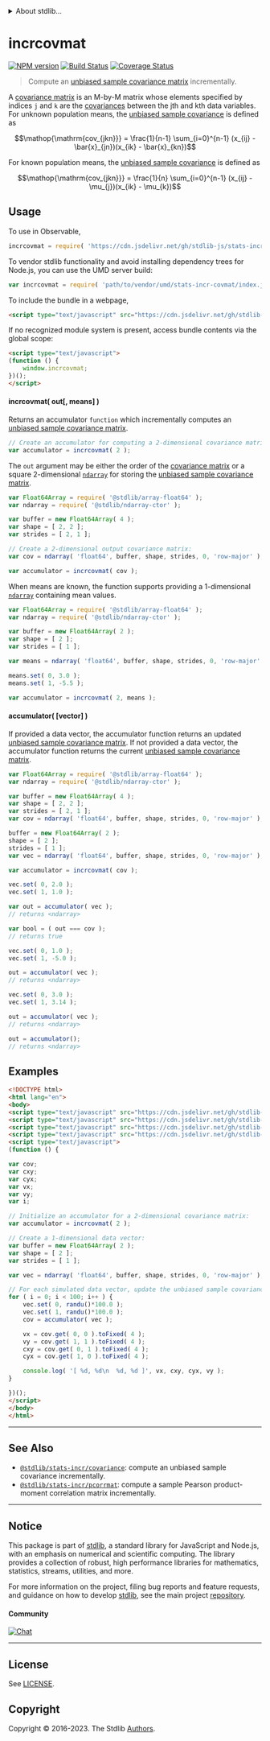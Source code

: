 <!--

@license Apache-2.0

Copyright (c) 2018 The Stdlib Authors.

Licensed under the Apache License, Version 2.0 (the "License");
you may not use this file except in compliance with the License.
You may obtain a copy of the License at

   http://www.apache.org/licenses/LICENSE-2.0

Unless required by applicable law or agreed to in writing, software
distributed under the License is distributed on an "AS IS" BASIS,
WITHOUT WARRANTIES OR CONDITIONS OF ANY KIND, either express or implied.
See the License for the specific language governing permissions and
limitations under the License.

-->


<details>
  <summary>
    About stdlib...
  </summary>
  <p>We believe in a future in which the web is a preferred environment for numerical computation. To help realize this future, we've built stdlib. stdlib is a standard library, with an emphasis on numerical and scientific computation, written in JavaScript (and C) for execution in browsers and in Node.js.</p>
  <p>The library is fully decomposable, being architected in such a way that you can swap out and mix and match APIs and functionality to cater to your exact preferences and use cases.</p>
  <p>When you use stdlib, you can be absolutely certain that you are using the most thorough, rigorous, well-written, studied, documented, tested, measured, and high-quality code out there.</p>
  <p>To join us in bringing numerical computing to the web, get started by checking us out on <a href="https://github.com/stdlib-js/stdlib">GitHub</a>, and please consider <a href="https://opencollective.com/stdlib">financially supporting stdlib</a>. We greatly appreciate your continued support!</p>
</details>

# incrcovmat

[![NPM version][npm-image]][npm-url] [![Build Status][test-image]][test-url] [![Coverage Status][coverage-image]][coverage-url] <!-- [![dependencies][dependencies-image]][dependencies-url] -->

> Compute an [unbiased sample covariance matrix][covariance-matrix] incrementally.

<section class="intro">

A [covariance matrix][covariance-matrix] is an M-by-M matrix whose elements specified by indices `j` and `k` are the [covariances][covariance-matrix] between the jth and kth data variables. For unknown population means, the [unbiased sample covariance][covariance-matrix] is defined as

<!-- <equation class="equation" label="eq:unbiased_sample_covariance_unknown_means" align="center" raw="\operatorname{cov_{jkn}} = \frac{1}{n-1} \sum_{i=0}^{n-1} (x_{ij} - \bar{x}_{jn})(x_{ik} - \bar{x}_{kn})" alt="Equation for the unbiased sample covariance for unknown population means."> -->

```math
\mathop{\mathrm{cov_{jkn}}} = \frac{1}{n-1} \sum_{i=0}^{n-1} (x_{ij} - \bar{x}_{jn})(x_{ik} - \bar{x}_{kn})
```

<!-- <div class="equation" align="center" data-raw-text="\operatorname{cov_{jkn}} = \frac{1}{n-1} \sum_{i=0}^{n-1} (x_{ij} - \bar{x}_{jn})(x_{ik} - \bar{x}_{kn})" data-equation="eq:unbiased_sample_covariance_unknown_means">
    <img src="https://cdn.jsdelivr.net/gh/stdlib-js/stdlib@49d8cabda84033d55d7b8069f19ee3dd8b8d1496/lib/node_modules/@stdlib/stats/incr/covmat/docs/img/equation_unbiased_sample_covariance_unknown_means.svg" alt="Equation for the unbiased sample covariance for unknown population means.">
    <br>
</div> -->

<!-- </equation> -->

For known population means, the [unbiased sample covariance][covariance-matrix] is defined as

<!-- <equation class="equation" label="eq:unbiased_sample_covariance_known_means" align="center" raw="\operatorname{cov_{jkn}} = \frac{1}{n} \sum_{i=0}^{n-1} (x_{ij} - \mu_{j})(x_{ik} - \mu_{k})" alt="Equation for the unbiased sample covariance for known population means."> -->

```math
\mathop{\mathrm{cov_{jkn}}} = \frac{1}{n} \sum_{i=0}^{n-1} (x_{ij} - \mu_{j})(x_{ik} - \mu_{k})
```

<!-- <div class="equation" align="center" data-raw-text="\operatorname{cov_{jkn}} = \frac{1}{n} \sum_{i=0}^{n-1} (x_{ij} - \mu_{j})(x_{ik} - \mu_{k})" data-equation="eq:unbiased_sample_covariance_known_means">
    <img src="https://cdn.jsdelivr.net/gh/stdlib-js/stdlib@566f739b0d9a5b720546f84f74de841b8d5e0c54/lib/node_modules/@stdlib/stats/incr/covmat/docs/img/equation_unbiased_sample_covariance_known_means.svg" alt="Equation for the unbiased sample covariance for known population means.">
    <br>
</div> -->

<!-- </equation> --> 

</section>

<!-- /.intro -->



<section class="usage">

## Usage

To use in Observable,

```javascript
incrcovmat = require( 'https://cdn.jsdelivr.net/gh/stdlib-js/stats-incr-covmat@v0.1.0-umd/browser.js' )
```

To vendor stdlib functionality and avoid installing dependency trees for Node.js, you can use the UMD server build:

```javascript
var incrcovmat = require( 'path/to/vendor/umd/stats-incr-covmat/index.js' )
```

To include the bundle in a webpage,

```html
<script type="text/javascript" src="https://cdn.jsdelivr.net/gh/stdlib-js/stats-incr-covmat@v0.1.0-umd/browser.js"></script>
```

If no recognized module system is present, access bundle contents via the global scope:

```html
<script type="text/javascript">
(function () {
    window.incrcovmat;
})();
</script>
```

#### incrcovmat( out\[, means] )

Returns an accumulator `function` which incrementally computes an [unbiased sample covariance matrix][covariance-matrix].

```javascript
// Create an accumulator for computing a 2-dimensional covariance matrix:
var accumulator = incrcovmat( 2 );
```

The `out` argument may be either the order of the [covariance matrix][covariance-matrix] or a square 2-dimensional [`ndarray`][@stdlib/ndarray/ctor] for storing the [unbiased sample covariance matrix][covariance-matrix].

```javascript
var Float64Array = require( '@stdlib/array-float64' );
var ndarray = require( '@stdlib/ndarray-ctor' );

var buffer = new Float64Array( 4 );
var shape = [ 2, 2 ];
var strides = [ 2, 1 ];

// Create a 2-dimensional output covariance matrix:
var cov = ndarray( 'float64', buffer, shape, strides, 0, 'row-major' );

var accumulator = incrcovmat( cov );
```

When means are known, the function supports providing a 1-dimensional [`ndarray`][@stdlib/ndarray/ctor] containing mean values.

```javascript
var Float64Array = require( '@stdlib/array-float64' );
var ndarray = require( '@stdlib/ndarray-ctor' );

var buffer = new Float64Array( 2 );
var shape = [ 2 ];
var strides = [ 1 ];

var means = ndarray( 'float64', buffer, shape, strides, 0, 'row-major' );

means.set( 0, 3.0 );
means.set( 1, -5.5 );

var accumulator = incrcovmat( 2, means );
```

#### accumulator( \[vector] )

If provided a data vector, the accumulator function returns an updated [unbiased sample covariance matrix][covariance-matrix]. If not provided a data vector, the accumulator function returns the current [unbiased sample covariance matrix][covariance-matrix].

```javascript
var Float64Array = require( '@stdlib/array-float64' );
var ndarray = require( '@stdlib/ndarray-ctor' );

var buffer = new Float64Array( 4 );
var shape = [ 2, 2 ];
var strides = [ 2, 1 ];
var cov = ndarray( 'float64', buffer, shape, strides, 0, 'row-major' );

buffer = new Float64Array( 2 );
shape = [ 2 ];
strides = [ 1 ];
var vec = ndarray( 'float64', buffer, shape, strides, 0, 'row-major' );

var accumulator = incrcovmat( cov );

vec.set( 0, 2.0 );
vec.set( 1, 1.0 );

var out = accumulator( vec );
// returns <ndarray>

var bool = ( out === cov );
// returns true

vec.set( 0, 1.0 );
vec.set( 1, -5.0 );

out = accumulator( vec );
// returns <ndarray>

vec.set( 0, 3.0 );
vec.set( 1, 3.14 );

out = accumulator( vec );
// returns <ndarray>

out = accumulator();
// returns <ndarray>
```

</section>

<!-- /.usage -->

<section class="notes">

</section>

<!-- /.notes -->

<section class="examples">

## Examples

<!-- eslint no-undef: "error" -->

```html
<!DOCTYPE html>
<html lang="en">
<body>
<script type="text/javascript" src="https://cdn.jsdelivr.net/gh/stdlib-js/random-base-randu@umd/browser.js"></script>
<script type="text/javascript" src="https://cdn.jsdelivr.net/gh/stdlib-js/ndarray-ctor@umd/browser.js"></script>
<script type="text/javascript" src="https://cdn.jsdelivr.net/gh/stdlib-js/array-float64@umd/browser.js"></script>
<script type="text/javascript" src="https://cdn.jsdelivr.net/gh/stdlib-js/stats-incr-covmat@v0.1.0-umd/browser.js"></script>
<script type="text/javascript">
(function () {

var cov;
var cxy;
var cyx;
var vx;
var vy;
var i;

// Initialize an accumulator for a 2-dimensional covariance matrix:
var accumulator = incrcovmat( 2 );

// Create a 1-dimensional data vector:
var buffer = new Float64Array( 2 );
var shape = [ 2 ];
var strides = [ 1 ];

var vec = ndarray( 'float64', buffer, shape, strides, 0, 'row-major' );

// For each simulated data vector, update the unbiased sample covariance matrix...
for ( i = 0; i < 100; i++ ) {
    vec.set( 0, randu()*100.0 );
    vec.set( 1, randu()*100.0 );
    cov = accumulator( vec );

    vx = cov.get( 0, 0 ).toFixed( 4 );
    vy = cov.get( 1, 1 ).toFixed( 4 );
    cxy = cov.get( 0, 1 ).toFixed( 4 );
    cyx = cov.get( 1, 0 ).toFixed( 4 );

    console.log( '[ %d, %d\n  %d, %d ]', vx, cxy, cyx, vy );
}

})();
</script>
</body>
</html>
```

</section>

<!-- /.examples -->

<!-- Section for related `stdlib` packages. Do not manually edit this section, as it is automatically populated. -->

<section class="related">

* * *

## See Also

-   <span class="package-name">[`@stdlib/stats-incr/covariance`][@stdlib/stats/incr/covariance]</span><span class="delimiter">: </span><span class="description">compute an unbiased sample covariance incrementally.</span>
-   <span class="package-name">[`@stdlib/stats-incr/pcorrmat`][@stdlib/stats/incr/pcorrmat]</span><span class="delimiter">: </span><span class="description">compute a sample Pearson product-moment correlation matrix incrementally.</span>

</section>

<!-- /.related -->

<!-- Section for all links. Make sure to keep an empty line after the `section` element and another before the `/section` close. -->


<section class="main-repo" >

* * *

## Notice

This package is part of [stdlib][stdlib], a standard library for JavaScript and Node.js, with an emphasis on numerical and scientific computing. The library provides a collection of robust, high performance libraries for mathematics, statistics, streams, utilities, and more.

For more information on the project, filing bug reports and feature requests, and guidance on how to develop [stdlib][stdlib], see the main project [repository][stdlib].

#### Community

[![Chat][chat-image]][chat-url]

---

## License

See [LICENSE][stdlib-license].


## Copyright

Copyright &copy; 2016-2023. The Stdlib [Authors][stdlib-authors].

</section>

<!-- /.stdlib -->

<!-- Section for all links. Make sure to keep an empty line after the `section` element and another before the `/section` close. -->

<section class="links">

[npm-image]: http://img.shields.io/npm/v/@stdlib/stats-incr-covmat.svg
[npm-url]: https://npmjs.org/package/@stdlib/stats-incr-covmat

[test-image]: https://github.com/stdlib-js/stats-incr-covmat/actions/workflows/test.yml/badge.svg?branch=v0.1.0
[test-url]: https://github.com/stdlib-js/stats-incr-covmat/actions/workflows/test.yml?query=branch:v0.1.0

[coverage-image]: https://img.shields.io/codecov/c/github/stdlib-js/stats-incr-covmat/main.svg
[coverage-url]: https://codecov.io/github/stdlib-js/stats-incr-covmat?branch=main

<!--

[dependencies-image]: https://img.shields.io/david/stdlib-js/stats-incr-covmat.svg
[dependencies-url]: https://david-dm.org/stdlib-js/stats-incr-covmat/main

-->

[chat-image]: https://img.shields.io/gitter/room/stdlib-js/stdlib.svg
[chat-url]: https://app.gitter.im/#/room/#stdlib-js_stdlib:gitter.im

[stdlib]: https://github.com/stdlib-js/stdlib

[stdlib-authors]: https://github.com/stdlib-js/stdlib/graphs/contributors

[umd]: https://github.com/umdjs/umd
[es-module]: https://developer.mozilla.org/en-US/docs/Web/JavaScript/Guide/Modules

[deno-url]: https://github.com/stdlib-js/stats-incr-covmat/tree/deno
[umd-url]: https://github.com/stdlib-js/stats-incr-covmat/tree/umd
[esm-url]: https://github.com/stdlib-js/stats-incr-covmat/tree/esm
[branches-url]: https://github.com/stdlib-js/stats-incr-covmat/blob/main/branches.md

[stdlib-license]: https://raw.githubusercontent.com/stdlib-js/stats-incr-covmat/main/LICENSE

[covariance-matrix]: https://en.wikipedia.org/wiki/Covariance_matrix

[@stdlib/ndarray/ctor]: https://github.com/stdlib-js/ndarray-ctor/tree/umd

<!-- <related-links> -->

[@stdlib/stats/incr/covariance]: https://github.com/stdlib-js/stats-incr-covariance/tree/umd

[@stdlib/stats/incr/pcorrmat]: https://github.com/stdlib-js/stats-incr-pcorrmat/tree/umd

<!-- </related-links> -->

</section>

<!-- /.links -->

